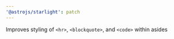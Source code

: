 ```yaml
---
'@astrojs/starlight': patch
---
```


Improves styling of `<hr>`, `<blockquote>`, and `<code>` within asides
